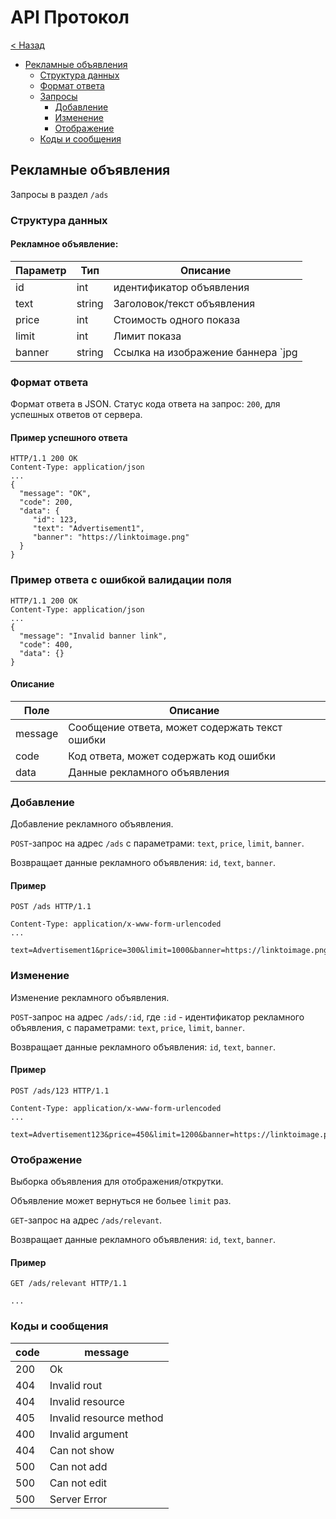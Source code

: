 
# API Протокол

[< Назад](readme.md)

- [Рекламные объявления](#Рекламные-объявления)
    - [Структура данных](#Структура-данных)
    - [Формат ответа](#Формат-ответа)
    - [Запросы](#Запросы)
        - [Добавление](#Добавление)
        - [Изменение](#Изменение)
        - [Отображение](#Отображение)
    - [Коды и сообщения](#Коды-и-сообщения)

## Рекламные объявления

Запросы в раздел `/ads`

### Структура данных

#### Рекламное объявление:

 Параметр | Тип    | Описание
----------|--------|----------------------------
 id       | int    | идентификатор объявления
 text     | string | Заголовок/текст объявления 
 price    | int    | Стоимость одного показа
 limit    | int    | Лимит показа
 banner   | string | Ссылка на изображение баннера `jpg|jpeg|png`

### Формат ответа

Формат ответа в  JSON.
Статус кода ответа на запрос: `200`, для успешных ответов от сервера. 

#### Пример успешного ответа

```
HTTP/1.1 200 OK
Content-Type: application/json
...
{
  "message": "OK",
  "code": 200,
  "data": {
     "id": 123,
     "text": "Advertisement1",
     "banner": "https://linktoimage.png"   
  }
}
```

### Пример ответа с ошибкой валидации поля

```http request
HTTP/1.1 200 OK
Content-Type: application/json
...
{
  "message": "Invalid banner link",
  "code": 400,
  "data": {}
}
```

#### Описание 

 Поле    | Описание
---------|---------
 message | Сообщение ответа, может содержать текст ошибки
 code    | Код ответа, может содержать код ошибки
 data    | Данные рекламного объявления

### Добавление

Добавление рекламного объявления.

`POST`-запрос на адрес `/ads` c параметрами: `text`, `price`, `limit`, `banner`. 

Возвращает данные рекламного объявления: `id`, `text`, `banner`.

#### Пример

```http request
POST /ads HTTP/1.1

Content-Type: application/x-www-form-urlencoded
...

text=Advertisement1&price=300&limit=1000&banner=https://linktoimage.png
```

### Изменение

Изменение рекламного объявления.

`POST`-запрос на адрес `/ads/:id`, где `:id` - идентификатор рекламного объявления, c параметрами: `text`, `price`, `limit`, `banner`.

Возвращает данные рекламного объявления: `id`, `text`, `banner`.

#### Пример

```http request
POST /ads/123 HTTP/1.1

Content-Type: application/x-www-form-urlencoded
...

text=Advertisement123&price=450&limit=1200&banner=https://linktoimage.png
```

### Отображение

Выборка объявления для отображения/открутки.

Объявление может вернуться не больее `limit` раз.

`GET`-запрос на адрес `/ads/relevant`.

Возвращает данные рекламного объявления: `id`, `text`, `banner`.

#### Пример

```http request
GET /ads/relevant HTTP/1.1

...
```

### Коды и сообщения

code | message
-----|------------------------
 200 | Ok
 404 | Invalid rout 
 404 | Invalid resource
 405 | Invalid resource method
 400 | Invalid argument
 404 | Can not show
 500 | Can not add
 500 | Can not edit 
 500 | Server Error
